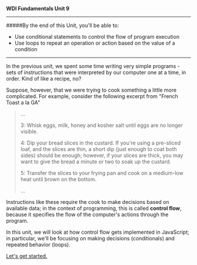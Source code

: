 **WDI Fundamentals Unit 9**

---

#####By the end of this Unit, you'll be able to:
* Use conditional statements to control the flow of program execution
* Use loops to repeat an operation or action based on the value of a condition

---

In the previous unit, we spent some time writing very simple programs - sets of instructions that were interpreted by our computer one at a time, in order. Kind of like a recipe, no?

Suppose, however, that we were trying to cook something a little more complicated. For example, consider the following excerpt from "French Toast a la GA"
> ...
>
> 3: Whisk eggs, milk, honey and kosher salt until eggs are no longer visible.
>
> 4: Dip your bread slices in the custard. If you're using a pre-sliced loaf, and the slices are thin, a short dip (just enough to coat both sides) should be enough; however, if your slices are thick, you may want to give the bread a minute or two to soak up the custard.
>
> 5: Transfer the slices to your frying pan and cook on a medium-low heat until brown on the bottom.
>
> ...

Instructions like these require the cook to make decisions based on available data; in the context of programming, this is called **control flow**, because it specifies the flow of the computer's actions through the program.

In this unit, we will look at how control flow gets implemented in JavaScript; in particular, we'll be focusing on making decisions (conditionals) and repeated behavior (loops).

[Let's get started.](02_lesson.md)
